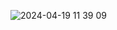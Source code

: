 ![2024-04-19 11 39 09](https://github.com/AleksQwerty/button/assets/94867014/f26e3b7c-3539-427f-93b4-e4df6e102c21)
